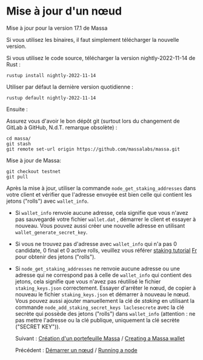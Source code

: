 # Mise à jour d'un nœud

Mise à jour pour la version 17.1 de Massa

Si vous utilisez les binaires, il faut simplement télécharger la nouvelle version.

Si vous utilisez le code source, télécharger la version nightly-2022-11-14 de Rust :

    rustup install nightly-2022-11-14

Utiliser par défaut la dernière version quotidienne :

    rustup default nightly-2022-11-14

Ensuite :

Assurez vous d'avoir le bon dépôt git (surtout lors du changement de GitLab à GitHub, N.d.T. remarque obsolète) :

    cd massa/
    git stash
    git remote set-url origin https://github.com/massalabs/massa.git

Mise à jour de Massa:

    git checkout testnet
    git pull

Après la mise à jour, utiliser la commande `node_get_staking_addresses` dans votre client et vérifier que l'adresse envoyée est bien celle qui contient les jetons ("rolls") avec `wallet_info`.

- Si `wallet_info` renvoie aucune adresse, cela signifie que vous n'avez pas sauvegardé votre fichier `wallet.dat` , démarrer le client et essayer à nouveau. Vous pouvez aussi créer une nouvelle adresse en utilisant  `wallet_generate_secret_key`.

- Si vous ne trouvez pas d'adresse avec `wallet_info` qui n'a pas 0 candidate, 0 final et 0 active rolls, veuillez vous référer [staking tutorial](https://massa.readthedocs.io/en/latest/testnet/staking.html) [Fr](./Staking.md) pour obtenir des jetons ("rolls").

- Si `node_get_staking_addresses` ne renvoie aucune adresse ou une adresse qui ne correspond pas à celle de `wallet_info` qui contient des jetons, cela signifie que vous n'avez pas réutilisé le fichier `staking_keys.json` correctement. Essayer d'arrêter le nœud, de copier à nouveau le fichier `staking_keys.json` et démarrer à nouveau le nœud. Vous pouvez aussi ajouter manuellement la clé de *staking* en utilisant la commande `node_add_staking_secret_keys laclesecrete` avec la clé secrète qui possède des jetons ("rolls") dans `wallet_info` (attention : ne pas mettre l'adresse ou la clé publique, uniquement la clé secrète ("SECRET KEY")).
  
  Suivant : [Création d'un portefeuille Massa](./Creating_a_massa_wallet.md) / [Creating a Massa wallet](https://docs.massa.net/en/latest/testnet/wallet.html)
  
  Précédent : [Démarrer un nœud](./Running_a_node.md) / [Running a node](https://docs.massa.net/en/latest/testnet/running.html)
